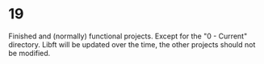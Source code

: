 # 19

Finished and (normally) functional projects. Except for the "0 - Current" directory.
Libft will be updated over the time, the other projects should not be modified.
